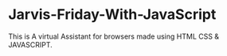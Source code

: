 # Jarvis-Friday-With-JavaScript

This is A virtual Assistant for browsers made using HTML CSS & JAVASCRIPT.
